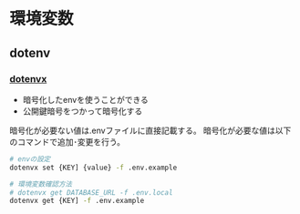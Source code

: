 # 環境変数

## dotenv

### [dotenvx](https://dotenvx.com/)

- 暗号化したenvを使うことができる
- 公開鍵暗号をつかって暗号化する

暗号化が必要ない値は.envファイルに直接記載する。
暗号化が必要な値は以下のコマンドで追加･変更を行う。

```sh
# envの設定
dotenvx set {KEY] {value} -f .env.example

# 環境変数確認方法
# dotenvx get DATABASE_URL -f .env.local
dotenvx get {KEY] -f .env.example
```
